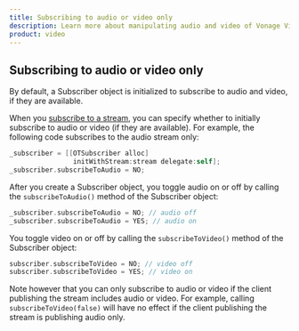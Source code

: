 ```yaml
---
title: Subscribing to audio or video only
description: Learn more about manipulating audio and video of Vonage Video API streams for your iOS application. Publish only video or audio, adjust the frame rate, and more. 
product: video
---
```


## Subscribing to audio or video only

By default, a Subscriber object is initialized to subscribe to audio and video, if they are available.

When you [subscribe to a stream](/video/tutorials/subscribe-streams/introduction/objective_c), you can specify whether to initially subscribe to audio or video (if they are available). For example, the following code subscribes to the audio stream only:

```objective-c
_subscriber = [[OTSubscriber alloc]
                initWithStream:stream delegate:self];
_subscriber.subscribeToAudio = NO;
```

After you create a Subscriber object, you toggle audio on or off by calling the `subscribeToAudio()` method of the Subscriber object:

```objective-c
_subscriber.subscribeToAudio = NO; // audio off
_subscriber.subscribeToAudio = YES; // audio on
```

You toggle video on or off by calling the `subscribeToVideo()` method of the Subscriber object:

```objective-c
subscriber.subscribeToVideo = NO; // video off
subscriber.subscribeToVideo = YES; // video on
```

Note however that you can only subscribe to audio or video if the client publishing the stream includes audio or video. For example, calling `subscribeToVideo(false)` will have no effect if the client publishing the stream is publishing audio only.
